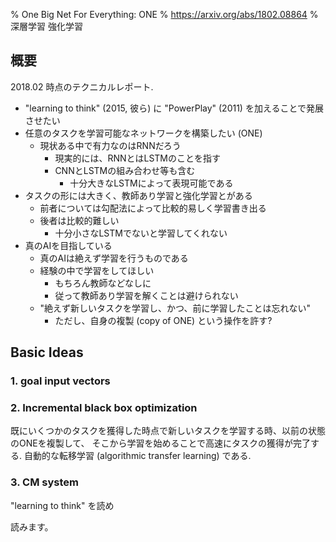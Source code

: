 % One Big Net For Everything: ONE
% https://arxiv.org/abs/1802.08864
% 深層学習 強化学習

## 概要

2018.02 時点のテクニカルレポート.

- "learning to think" (2015, 彼ら) に "PowerPlay" (2011) を加えることで発展させたい
- 任意のタスクを学習可能なネットワークを構築したい (ONE)
    - 現状ある中で有力なのはRNNだろう
        - 現実的には、RNNとはLSTMのことを指す
        - CNNとLSTMの組み合わせ等も含む
            - 十分大きなLSTMによって表現可能である
- タスクの形には大きく、教師あり学習と強化学習とがある
    - 前者については勾配法によって比較的易しく学習書き出る
    - 後者は比較的難しい
        - 十分小さなLSTMでないと学習してくれない
- 真のAIを目指している
    - 真のAIは絶えず学習を行うものである
    - 経験の中で学習をしてほしい
        - もちろん教師などなしに
        - 従って教師あり学習を解くことは避けられない
    - "絶えず新しいタスクを学習し、かつ、前に学習したことは忘れない"
        - ただし、自身の複製 (copy of ONE) という操作を許す?

## Basic Ideas

### 1. goal input vectors

### 2. Incremental black box optimization

既にいくつかのタスクを獲得した時点で新しいタスクを学習する時、以前の状態のONEを複製して、
そこから学習を始めることで高速にタスクの獲得が完了する.
自動的な転移学習 (algorithmic transfer learning) である.

### 3. CM system

"learning to think" を読め

読みます。

